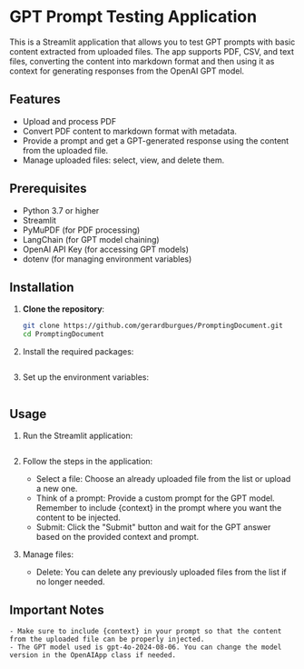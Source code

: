 # GPT Prompt Testing Application

This is a Streamlit application that allows you to test GPT prompts with basic content extracted from uploaded files. The app supports PDF, CSV, and text files, converting the content into markdown format and then using it as context for generating responses from the OpenAI GPT model.

## Features

- Upload and process PDF
- Convert PDF content to markdown format with metadata.
- Provide a prompt and get a GPT-generated response using the content from the uploaded file.
- Manage uploaded files: select, view, and delete them.

## Prerequisites

- Python 3.7 or higher
- Streamlit
- PyMuPDF (for PDF processing)
- LangChain (for GPT model chaining)
- OpenAI API Key (for accessing GPT models)
- dotenv (for managing environment variables)

## Installation

1. **Clone the repository**:

   ```bash
   git clone https://github.com/gerardburgues/PromptingDocument.git
   cd PromptingDocument
   ```

2. Install the required packages:

   ```pip install -r requirements.txt

   ```

3. Set up the environment variables:

   ```OPENAI_KEY=your_openai_api_key_here

   ```

## Usage

1. Run the Streamlit application:

   ```bash streamlit run app.py

   ```

2. Follow the steps in the application:

   - Select a file: Choose an already uploaded file from the list or upload a new one.
   - Think of a prompt: Provide a custom prompt for the GPT model. Remember to include {context} in the prompt where you want the content to be injected.
   - Submit: Click the "Submit" button and wait for the GPT answer based on the provided context and prompt.

3. Manage files:

   - Delete: You can delete any previously uploaded files from the list if no longer needed.

## Important Notes

    - Make sure to include {context} in your prompt so that the content from the uploaded file can be properly injected.
    - The GPT model used is gpt-4o-2024-08-06. You can change the model version in the OpenAIApp class if needed.
